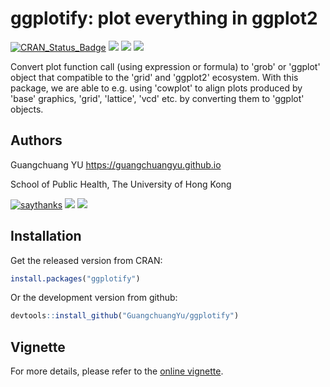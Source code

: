 <!-- README.md is generated from README.Rmd. Please edit that file -->
ggplotify: plot everything in ggplot2
=====================================

[![CRAN\_Status\_Badge](http://www.r-pkg.org/badges/version/ggplotify?color=green)](https://cran.r-project.org/package=ggplotify) ![](http://cranlogs.r-pkg.org/badges/grand-total/ggplotify?color=green) ![](http://cranlogs.r-pkg.org/badges/ggplotify?color=green) ![](http://cranlogs.r-pkg.org/badges/last-week/ggplotify?color=green)

Convert plot function call (using expression or formula) to 'grob' or 'ggplot' object that compatible to the 'grid' and 'ggplot2' ecosystem. With this package, we are able to e.g. using 'cowplot' to align plots produced by 'base' graphics, 'grid', 'lattice', 'vcd' etc. by converting them to 'ggplot' objects.

Authors
-------

Guangchuang YU <https://guangchuangyu.github.io>

School of Public Health, The University of Hong Kong

[![saythanks](https://img.shields.io/badge/say-thanks-ff69b4.svg)](https://saythanks.io/to/GuangchuangYu) [![](https://img.shields.io/badge/follow%20me%20on-微信-green.svg)](https://guangchuangyu.github.io/blog_images/biobabble.jpg) [![](https://img.shields.io/badge/打赏-支付宝/微信-green.svg)](https://guangchuangyu.github.io/blog_images/pay_qrcode.png)

Installation
------------

Get the released version from CRAN:

``` r
install.packages("ggplotify")
```

Or the development version from github:

``` r
devtools::install_github("GuangchuangYu/ggplotify")
```

Vignette
--------

For more details, please refer to the [online vignette](https://cran.r-project.org/package=ggplotify/vignettes/ggplotify.html).
